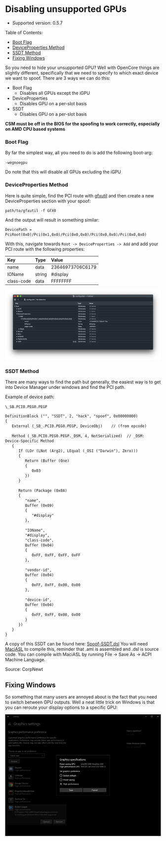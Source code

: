 # Disabling unsupported GPUs

* Supported version: 0.5.7

Table of Contents:

* [Boot Flag](spoof.md#boot-flag)
* [DeviceProperties Method](spoof.md#deviceproperties-method)
* [SSDT Method](spoof.md#ssdt-method)
* [Fixing Windows](spoof.md#fixing-windows)

So you need to hide your unsupported GPU? Well with OpenCore things are slightly different, specifically that we need to specify to which exact device we want to spoof. There are 3 ways we can do this:

* Boot Flag
  * Disables all GPUs except the iGPU
* DeviceProperties
  * Disables GPU on a per-slot basis
* SSDT
  * Disables GPU on a per-slot basis

**CSM must be off in the BIOS for the spoofing to work correctly, especially on AMD CPU based systems**

### Boot Flag

By far the simplest way, all you need to do is add the following boot-arg:

`-wegnoegpu`

Do note that this will disable all GPUs excluding the iGPU

### DeviceProperties Method

Here is quite simple, find the PCI route with [gfxutil](https://github.com/acidanthera/gfxutil/releases) and then create a new DeviceProperties section with your spoof:

```text
path/to/gfxutil -f GFX0
```

And the output will result in something similar:

```text
DevicePath = PciRoot(0x0)/Pci(0x1,0x0)/Pci(0x0,0x0)/Pci(0x0,0x0)/Pci(0x0,0x0)
```

With this, navigate towards `Root -> DeviceProperties -> Add` and add your PCI route with the following properties:

| Key | Type | Value |
| :--- | :--- | :--- |
| name | data | 23646973706C6179 |
| IOName | string | \#display |
| class-code | data | FFFFFFFF |

![](../.gitbook/assets/config-gpu.png)

### SSDT Method

There are many ways to find the path but generally, the easiest way is to get into Device Manager under windows and find the PCI path.

Example of device path:

`\_SB.PCI0.PEG0.PEGP`

```text
DefinitionBlock ("", "SSDT", 2, "hack", "spoof", 0x00000000)
{
   External (_SB_.PCI0.PEG0.PEGP, DeviceObj)    // (from opcode)

   Method (_SB.PCI0.PEG0.PEGP._DSM, 4, NotSerialized)  // _DSM: Device-Specific Method
   {
      If (LOr (LNot (Arg2), LEqual (_OSI ("Darwin"), Zero)))
      {
         Return (Buffer (One)
         {
            0x03                                           
         })
      }

      Return (Package (0x0A)
      {
         "name", 
         Buffer (0x09)
         {
            "#display"
         }, 

         "IOName", 
         "#display", 
         "class-code", 
         Buffer (0x04)
         {
            0xFF, 0xFF, 0xFF, 0xFF                         
         }, 

         "vendor-id", 
         Buffer (0x04)
         {
            0xFF, 0xFF, 0x00, 0x00                         
         }, 

         "device-id", 
         Buffer (0x04)
         {
            0xFF, 0xFF, 0x00, 0x00                         
         }
      })
   }
}
```

A copy of this SSDT can be found here: [Spoof-SSDT.dsl](https://github.com/dortania/Opencore-Desktop-Guide/blob/master/extra-files/Spoof-SSDT.dsl) You will need [MaciASL](https://github.com/acidanthera/MaciASL/releases) to compile this, reminder that .aml is assembled and .dsl is source code. You can compile with MaciASL by running File -&gt; Save As -&gt; ACPI Machine Language.

Source: CorpNewt

## Fixing Windows

So something that many users are annoyed about is the fact that you need to switch between GPU outputs. Well a neat little trick on Windows is that you can reroute your display options to a specific GPU:

![Credit to CorpNewt for image](../.gitbook/assets/corp-windows.png)

